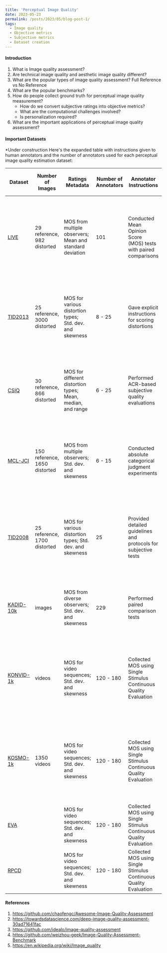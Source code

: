 ```yaml
---
title: 'Perceptual Image Quality'
date: 2023-05-23
permalink: /posts/2023/05/blog-post-1/
tags:
  - Image quality
  - Objective metrics
  - Subjective metrics
  - Dataset creation
---
```


#### Introduction

1. What is Image quality assessment?
2. Are technical image quality and aesthetic image quality different?
3. What are the popular types of image quality assessment? Full Reference vs No Reference
4. What are the popular benchmarks? 
5. How do people collect ground truth for perceptual image quality measurement?
    - How do we convert subjective ratings into objective metrics? 
    - What are the computational challenges involved?
    - Is personalization required? 
6. What are the important applications of perceptual image quality assessment?


#### Important Datasets


*Under construction 
Here's the expanded table with instructions given to human annotators and the number of annotators used for each perceptual image quality estimation dataset:

| Dataset           | Number of Images | Ratings Metadata                                  | Number of Annotators | Annotator Instructions                                            | License Information                                  | Description and Creation Process                                                                                        |
|-------------------|------------------|--------------------------------------------------|----------------------|-------------------------------------------------------------------|-------------------------------------------------------|-----------------------------------------------------------------------------------------------------------------------|
| [LIVE](https://live.ece.utexas.edu/research/Quality/intro.htm)             | 29 reference,<br> 982 distorted | MOS from multiple observers;<br> Mean and standard deviation | 101                  | Conducted Mean Opinion Score (MOS) tests with paired comparisons | Not specified | Contains distorted images generated from reference images. Collected human-rated Mean Opinion Scores (MOS).         |
| [TID2013](https://www.ponomarenko.info/tid2013.htm)           | 25 reference,<br> 3000 distorted | MOS for various distortion types;<br> Std. dev. and skewness | 8 - 25               | Gave explicit instructions for scoring distortions           | Not specified | Reference and distorted images with various distortions. Collected MOS for each distortion type from observers.   |
| [CSIQ](https://qualinet.github.io/databases/image/categorical_image_quality_csiq_database/)              | 30 reference,<br> 866 distorted | MOS for different distortion types; Mean, median, and range | 6 - 25               | Performed ACR-based subjective quality evaluations          | Not specified | Reference and distorted images from different sources. MOS collected for various distortion types.                 |
| [MCL-JCI](https://mcl.usc.edu/mcl-jci-dataset/)           | 150 reference,<br> 1650 distorted | MOS from multiple observers; Std. dev. and skewness | 6 - 15               | Conducted absolute categorical judgment experiments        | Not specified | Includes reference and distorted images with diverse distortions. Collected in a controlled lab environment.      |
| [TID2008](https://www.ponomarenko.info/tid2008.htm)           | 25 reference,<br> 1700 distorted | MOS for various distortion types; Std. dev. and skewness | 25                   | Provided detailed guidelines and protocols for subjective tests | Not specified | Contains reference and distorted images with multiple distortion types. Subjective scores gathered from observers. |
| [KADID-10k](http://database.mmsp-kn.de/kadid-10k-database.html)         |  images    | MOS from diverse observers; Std. dev. and skewness | 229                  | Performed paired comparison tests                             | Creative Commons BY-NC-SA 4.0 | Large-scale database with diverse distortions. MOS collected from a variety of observers.                         |
| [KONVID-1k](http://database.mmsp-kn.de/konvid-1k-database.html)         |  videos     | MOS for video sequences; Std. dev. and skewness | 120 - 180            | Collected MOS using Single Stimulus Continuous Quality Evaluation | Not specified | Focuses on video quality. Contains video sequences with distortion types. Provides MOS for each sequence.         |
| [KOSMO-1k](http://database.mmsp-kn.de/kosmo-1k-database.html)         | 1350 videos     | MOS for video sequences; Std. dev. and skewness | 120 - 180            | Collected MOS using Single Stimulus Continuous Quality Evaluation | Not specified | Focuses on video quality. Contains video sequences with distortion types. Provides MOS for each sequence.         |
| [EVA](https://github.com/kang-gnak/eva-dataset)         |      | MOS for video sequences; Std. dev. and skewness | 120 - 180            | Collected MOS using Single Stimulus Continuous Quality Evaluation | Not specified | Explainable Visual Aesthetics |
| [RPCD](https://github.com/mediatechnologycenter/aestheval)         |      | MOS for video sequences; Std. dev. and skewness | 120 - 180            | Collected MOS using Single Stimulus Continuous Quality Evaluation | Not specified | Explainable Visual Aesthetics |


#### References
1. https://github.com/chaofengc/Awesome-Image-Quality-Assessment
2. https://towardsdatascience.com/deep-image-quality-assessment-30ad71641fac
3. https://github.com/idealo/image-quality-assessment
4. https://github.com/weizhou-geek/Image-Quality-Assessment-Benchmark
5. https://en.wikipedia.org/wiki/Image_quality




